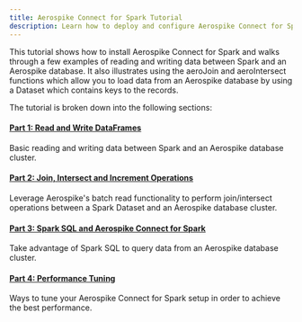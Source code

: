 ```yaml
---
title: Aerospike Connect for Spark Tutorial
description: Learn how to deploy and configure Aerospike Connect for Spark.
---
```


This tutorial shows how to install Aerospike Connect for Spark and walks through a few examples of reading and writing data between Spark and an Aerospike database. It also illustrates using the aeroJoin and aeroIntersect functions which allow you to load data from an Aerospike database by using a Dataset which contains keys to the records.

The tutorial is broken down into the following sections:

#### [Part 1: Read and Write DataFrames](/docs/connectors/enterprise/spark/tutorial_1.html)
Basic reading and writing data between Spark and an Aerospike database cluster.

#### [Part 2: Join, Intersect and Increment Operations](/docs/connectors/enterprise/spark/tutorial_2.html)
Leverage Aerospike's batch read functionality to perform join/intersect operations between a Spark Dataset and an Aerospike database cluster.

#### [Part 3: Spark SQL and Aerospike Connect for Spark](/docs/connectors/enterprise/spark/tutorial_3.html)
Take advantage of Spark SQL to query data from an Aerospike database cluster.

#### [Part 4: Performance Tuning](/docs/connectors/enterprise/spark/tutorial_4.html)
Ways to tune your Aerospike Connect for Spark setup in order to achieve the best performance.

